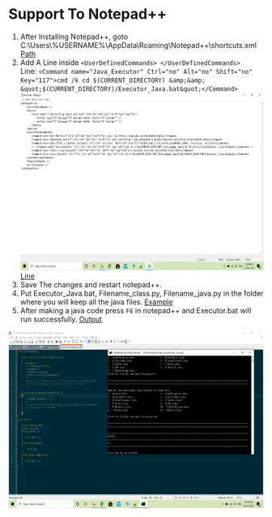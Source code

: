 # Support To Notepad++
1. After Installing Notepad++, goto C:\Users\\%USERNAME%\AppData\Roaming\Notepad++\shortcuts.xml [Path](Screenshots/1.Path.PNG)<br>
2. Add A Line inside ```<UserDefinedCommands> </UserDefinedCommands> ``` <br>
Line: ``` <Command name="Java_Executor" Ctrl="no" Alt="no" Shift="no" Key="117">cmd /k cd $(CURRENT_DIRECTORY) &amp;&amp; &quot;$(CURRENT_DIRECTORY)/Executor_Java.bat&quot;</Command> ``` <br> <img src =Screenshots/2.shortcuts.xml.PNG width="650" height="350" alt="Input Processes"> [Line](Screenshots/2.shortcuts.xml.PNG)
3. Save The changes and restart notepad++. <br>
4. Put Executor_Java.bat, Filename_class.py, Filename_java.py in the folder where you will keep all the java files. [Example](Screenshots/3.Files) <br>
5. After making a java code press ```F6``` in notepad++ and Executor.bat will run successfully. [Output](Screenshots/4.Output.PNG)<br>
<img src =Screenshots/4.Output.PNG width="650" height="350" alt="Output">